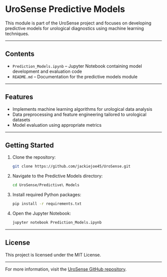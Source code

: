 # UroSense Predictive Models

This module is part of the UroSense project and focuses on developing predictive models for urological diagnostics using machine learning techniques.

---

## Contents

- `Prediction_Models.ipynb` – Jupyter Notebook containing model development and evaluation code
- `README.md` – Documentation for the predictive models module

---

## Features

- Implements machine learning algorithms for urological data analysis
- Data preprocessing and feature engineering tailored to urological datasets
- Model evaluation using appropriate metrics

---

## Getting Started

1. Clone the repository:
   ```bash
   git clone https://github.com/jackiejoe45/UroSense.git
   ```

2. Navigate to the Predictive Models directory:
   ```bash
   cd UroSense/Predictive\ Models
   ```


3. Install required Python packages:
   ```bash
   pip install -r requirements.txt
   ```


4. Open the Jupyter Notebook:
   ```bash
   jupyter notebook Prediction_Models.ipynb
   ```


---

## License

This project is licensed under the MIT License.

---

For more information, visit the [UroSense GitHub repository](https://github.com/jackiejoe45/UroSense). 
